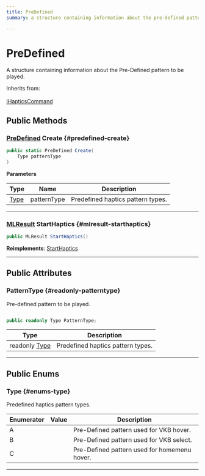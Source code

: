 ```yaml
---
title: PreDefined
summary: a structure containing information about the pre-defined pattern to be played. 

---
```


# PreDefined




A structure containing information about the Pre-Defined pattern to be played.   


Inherits from: <br></br>[IHapticsCommand](/unity-api/api/UnityEngine.XR.MagicLeap/InputSubsystem/Extensions/Haptics/UnityEngine.XR.MagicLeap.InputSubsystem.Extensions.Haptics.IHapticsCommand.md)




## Public Methods

### [PreDefined](/unity-api/api/UnityEngine.XR.MagicLeap/InputSubsystem/Extensions/Haptics/UnityEngine.XR.MagicLeap.InputSubsystem.Extensions.Haptics.PreDefined.md) Create {#predefined-create}

```csharp
public static PreDefined Create(
    Type patternType
)
```


**Parameters**

| Type | Name  | Description  | 
|--|--|--|
| [Type](/unity-api/api/UnityEngine.XR.MagicLeap/InputSubsystem/Extensions/Haptics/UnityEngine.XR.MagicLeap.InputSubsystem.Extensions.Haptics.PreDefined.md#enums-type) |patternType|Predefined haptics pattern types. |






-----------

### [MLResult](/unity-api/api/UnityEngine.XR.MagicLeap/UnityEngine.XR.MagicLeap.MLResult.md) StartHaptics {#mlresult-starthaptics}

```csharp
public MLResult StartHaptics()
```




**Reimplements**: [StartHaptics](/unity-api/api/UnityEngine.XR.MagicLeap/InputSubsystem/Extensions/Haptics/UnityEngine.XR.MagicLeap.InputSubsystem.Extensions.Haptics.IHapticsCommand.md#mlresult-starthaptics)



-----------

## Public Attributes

### PatternType {#readonly-patterntype}

Pre-defined pattern to be played. 

```csharp

public readonly Type PatternType;

```

| Type | Description  | 
|--|--|
| readonly [Type](/unity-api/api/UnityEngine.XR.MagicLeap/InputSubsystem/Extensions/Haptics/UnityEngine.XR.MagicLeap.InputSubsystem.Extensions.Haptics.PreDefined.md#enums-type) | Predefined haptics pattern types.  |





-----------

## Public Enums

### Type {#enums-type}

Predefined haptics pattern types. 

| Enumerator | Value | Description |
| ---------- | ----- | ----------- |
| A | | Pre-Defined pattern used for VKB hover.   |
| B | | Pre-Defined pattern used for VKB select.   |
| C | | Pre-Defined pattern used for homemenu hover.   |








-----------

